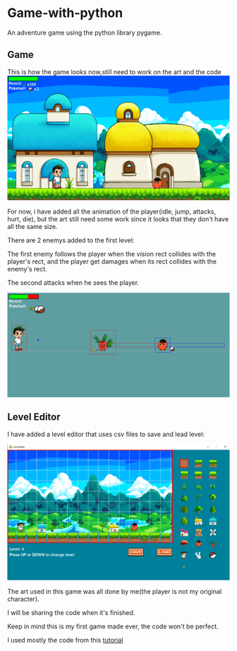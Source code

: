 # Game-with-python
An adventure game using the python library pygame.

## Game

This is how the game looks now,still need to work on the art and the code
![Alt text](Game/game1.png?raw=true "lvl1")

For now, i have added all the animation of the player(idle, jump, attacks, hurt, die), but the art still need some work since it looks that they don't have all the same size.

There are 2 enemys added to the first level:

The first enemy follows the player when the vision rect collides with the player's rect, and the player get damages when its rect collides with the enemy's rect.

The second attacks when he sees the player.

![Alt text](Game/enemy.png?raw=true "enemy")


## Level Editor

I have added a level editor that uses csv files to save and lead level:

![Alt text](LevelEditor/lvleditor.png?raw=true "lvleditor")


The art used in this game was all done by me(the player is not my original character).

I will be sharing the code when it's finished.

Keep in mind this is my first game made ever, the code won't be perfect.

I used mostly the code from this [tutorial](https://github.com/russs123/Shooter)
